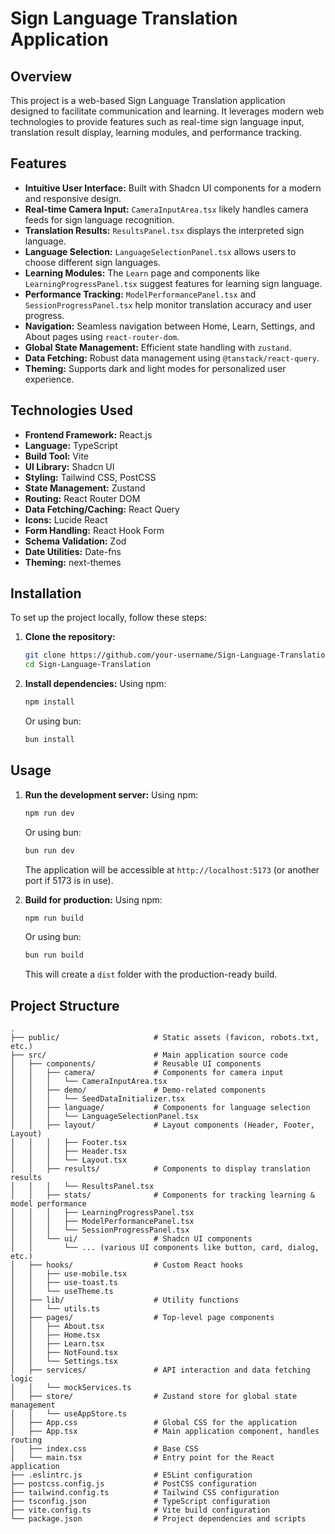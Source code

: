 # Sign Language Translation Application

## Overview

This project is a web-based Sign Language Translation application designed to facilitate communication and learning. It leverages modern web technologies to provide features such as real-time sign language input, translation result display, learning modules, and performance tracking.

## Features

- **Intuitive User Interface:** Built with Shadcn UI components for a modern and responsive design.
- **Real-time Camera Input:** `CameraInputArea.tsx` likely handles camera feeds for sign language recognition.
- **Translation Results:** `ResultsPanel.tsx` displays the interpreted sign language.
- **Language Selection:** `LanguageSelectionPanel.tsx` allows users to choose different sign languages.
- **Learning Modules:** The `Learn` page and components like `LearningProgressPanel.tsx` suggest features for learning sign language.
- **Performance Tracking:** `ModelPerformancePanel.tsx` and `SessionProgressPanel.tsx` help monitor translation accuracy and user progress.
- **Navigation:** Seamless navigation between Home, Learn, Settings, and About pages using `react-router-dom`.
- **Global State Management:** Efficient state handling with `zustand`.
- **Data Fetching:** Robust data management using `@tanstack/react-query`.
- **Theming:** Supports dark and light modes for personalized user experience.

## Technologies Used

- **Frontend Framework:** React.js
- **Language:** TypeScript
- **Build Tool:** Vite
- **UI Library:** Shadcn UI
- **Styling:** Tailwind CSS, PostCSS
- **State Management:** Zustand
- **Routing:** React Router DOM
- **Data Fetching/Caching:** React Query
- **Icons:** Lucide React
- **Form Handling:** React Hook Form
- **Schema Validation:** Zod
- **Date Utilities:** Date-fns
- **Theming:** next-themes

## Installation

To set up the project locally, follow these steps:

1.  **Clone the repository:**

    ```bash
    git clone https://github.com/your-username/Sign-Language-Translation.git
    cd Sign-Language-Translation
    ```

2.  **Install dependencies:**
    Using npm:
    ```bash
    npm install
    ```
    Or using bun:
    ```bash
    bun install
    ```

## Usage

1.  **Run the development server:**
    Using npm:

    ```bash
    npm run dev
    ```

    Or using bun:

    ```bash
    bun run dev
    ```

    The application will be accessible at `http://localhost:5173` (or another port if 5173 is in use).

2.  **Build for production:**
    Using npm:
    ```bash
    npm run build
    ```
    Or using bun:
    ```bash
    bun run build
    ```
    This will create a `dist` folder with the production-ready build.

## Project Structure

```
.
├── public/                     # Static assets (favicon, robots.txt, etc.)
├── src/                        # Main application source code
│   ├── components/             # Reusable UI components
│   │   ├── camera/             # Components for camera input
│   │   │   └── CameraInputArea.tsx
│   │   ├── demo/               # Demo-related components
│   │   │   └── SeedDataInitializer.tsx
│   │   ├── language/           # Components for language selection
│   │   │   └── LanguageSelectionPanel.tsx
│   │   ├── layout/             # Layout components (Header, Footer, Layout)
│   │   │   ├── Footer.tsx
│   │   │   ├── Header.tsx
│   │   │   └── Layout.tsx
│   │   ├── results/            # Components to display translation results
│   │   │   └── ResultsPanel.tsx
│   │   ├── stats/              # Components for tracking learning & model performance
│   │   │   ├── LearningProgressPanel.tsx
│   │   │   ├── ModelPerformancePanel.tsx
│   │   │   └── SessionProgressPanel.tsx
│   │   └── ui/                 # Shadcn UI components
│   │       └── ... (various UI components like button, card, dialog, etc.)
│   ├── hooks/                  # Custom React hooks
│   │   ├── use-mobile.tsx
│   │   ├── use-toast.ts
│   │   └── useTheme.ts
│   ├── lib/                    # Utility functions
│   │   └── utils.ts
│   ├── pages/                  # Top-level page components
│   │   ├── About.tsx
│   │   ├── Home.tsx
│   │   ├── Learn.tsx
│   │   ├── NotFound.tsx
│   │   └── Settings.tsx
│   ├── services/               # API interaction and data fetching logic
│   │   └── mockServices.ts
│   ├── store/                  # Zustand store for global state management
│   │   └── useAppStore.ts
│   ├── App.css                 # Global CSS for the application
│   ├── App.tsx                 # Main application component, handles routing
│   ├── index.css               # Base CSS
│   └── main.tsx                # Entry point for the React application
├── .eslintrc.js                # ESLint configuration
├── postcss.config.js           # PostCSS configuration
├── tailwind.config.ts          # Tailwind CSS configuration
├── tsconfig.json               # TypeScript configuration
├── vite.config.ts              # Vite build configuration
└── package.json                # Project dependencies and scripts
```
